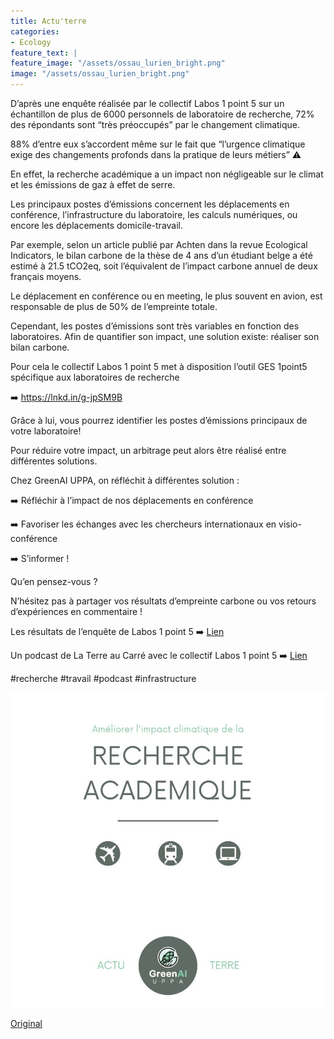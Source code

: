 ```yaml
---
title: Actu'terre
categories:
- Ecology
feature_text: |
feature_image: "/assets/ossau_lurien_bright.png"
image: "/assets/ossau_lurien_bright.png"
---
```


D’après une enquête réalisée par le collectif Labos 1 point 5 sur un échantillon de plus de 6000 personnels de laboratoire de recherche, 72% des répondants sont “très préoccupés” par le changement climatique. 

88% d’entre eux s’accordent même sur le fait que “l’urgence climatique exige des changements profonds dans la pratique de leurs métiers” ⚠️

En effet, la recherche académique a un impact non négligeable sur le climat et les émissions de gaz à effet de serre. 

Les principaux postes d’émissions concernent les déplacements en conférence, l’infrastructure du laboratoire, les calculs numériques, ou encore les déplacements domicile-travail.

Par exemple, selon un article publié par Achten dans la revue Ecological Indicators, le bilan carbone de la thèse de 4 ans d’un étudiant belge a été estimé à 21.5 tCO2eq, soit l’équivalent de l’impact carbone annuel de deux français moyens. 

Le déplacement en conférence ou en meeting, le plus souvent en avion, est responsable de plus de 50% de l’empreinte totale.

Cependant, les postes d’émissions sont très variables en fonction des laboratoires. Afin de quantifier son impact, une solution existe: réaliser son bilan carbone. 

Pour cela le collectif Labos 1 point 5 met à disposition l’outil GES 1point5 spécifique aux laboratoires de recherche

➡️ https://lnkd.in/g-jpSM9B

Grâce à lui, vous pourrez identifier les postes d’émissions principaux de votre laboratoire!

Pour réduire votre impact, un arbitrage peut alors être réalisé entre différentes solutions. 

Chez GreenAI UPPA, on réfléchit à différentes solution : 

➡️ Réfléchir à l’impact de nos déplacements en conférence

➡️ Favoriser les échanges avec les chercheurs internationaux en visio-conférence

➡️ S’informer !

Qu’en pensez-vous ?

N’hésitez pas à partager vos résultats d’empreinte carbone ou vos retours d’expériences en commentaire !

Les résultats de l’enquête de Labos 1 point 5 ➡️
 [Lien](https://labos1point5.org/les-enquetes/enquete1-resultat)

Un podcast de La Terre au Carré avec le collectif Labos 1 point 5 ➡️ 
 [Lien](https://www.franceinter.fr/emissions/la-terre-au-carre/la-terre-au-carre-17-juin-2021)

#recherche #travail #podcast #infrastructure



![image](/images/blog/20220324at.jpeg)

[Original](https://www.linkedin.com/feed/update/urn:li:activity:6912698451134738432/)
